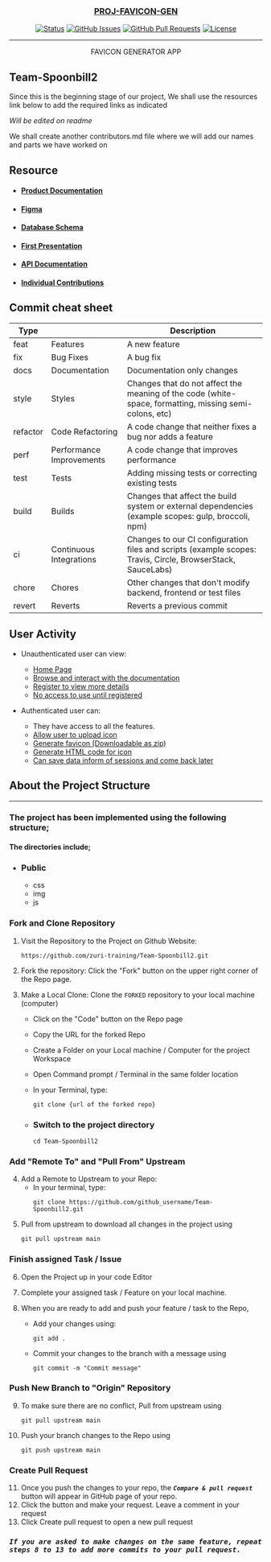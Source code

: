 <p align="center">
  <a href="" rel="noopener">
 <!-- <img src=""></a> -->
</p>
<h3 align="center">PROJ-FAVICON-GEN </h3>

<div align="center">


[![Status](https://img.shields.io/badge/status-active-success.svg)]()
[![GitHub Issues](https://img.shields.io/github/issues/kylelobo/The-Documentation-Compendium.svg)](https://github.com/kylelobo/The-Documentation-Compendium/issues)
[![GitHub Pull Requests](https://img.shields.io/github/issues-pr/kylelobo/The-Documentation-Compendium.svg)](https://github.com/kylelobo/The-Documentation-Compendium/pulls)
[![License](https://img.shields.io/badge/license-MIT-blue.svg)](LICENSE.md)

</div>

---

<p align="center"> FAVICON GENERATOR APP
    <br> 
</p>

## Team-Spoonbill2


Since this is the beginning stage of our project, We shall use the resources link below to add the required links as indicated

*Will be edited on readme*

We shall create another contributors.md file where we will add our names and parts we have worked on

## Resource

- #### [Product Documentation]()
- #### [Figma]()
- #### [Database Schema](https://docs.google.com/document/d/197wN1qM7LbAVs1OLCdQ7hApm6RNzywrUfZJNQKYKwHc/edit?usp=sharing)
- #### [First Presentation]()
- #### [API Documentation]()
- #### [Individual Contributions]()

## Commit cheat sheet

| Type     |                          | Description                                                                                                 |
|----------|--------------------------|-------------------------------------------------------------------------------------------------------------|
|   feat   | Features                 | A new feature                                                                                               |
|    fix   | Bug Fixes                | A bug fix                                                                                                   |
|   docs   | Documentation            | Documentation only changes                                                                                  |
|   style  | Styles                   | Changes that do not affect the meaning of the code (white-space, formatting, missing semi-colons, etc)      |
| refactor | Code Refactoring         | A code change that neither fixes a bug nor adds a feature                                                   |
|   perf   | Performance Improvements | A code change that improves performance                                                                     |
|   test   | Tests                    | Adding missing tests or correcting existing tests                                                           |
|   build  | Builds                   | Changes that affect the build system or external dependencies (example scopes: gulp, broccoli, npm)         |
|    ci    | Continuous Integrations  | Changes to our CI configuration files and scripts (example scopes: Travis, Circle, BrowserStack, SauceLabs) |
|   chore  | Chores                   | Other changes that don't modify backend, frontend or test files                                                           |
|  revert  | Reverts                  | Reverts a previous commit                                                                                   |




## User Activity

                                                           

- Unauthenticated user can view:

  - [Home Page]()
  - [Browse and interact with the documentation]()
  - [Register to view more details]()
  - [No access to use until registered]()

- Authenticated user can:
  - They have access to all the  features.
  - [Allow user to upload icon]()
  - [Generate favicon (Downloadable as zip)]()
  - [Generate HTML code for icon]()
  - [Can save data inform of sessions and come back later]()

## About the Project Structure
---
### The project has been implemented using the following structure;
#### The directories include;
- ### Public
    - css
    - img
    - js
<!-- *Frontend ** -->
### **Fork and Clone Repository**

1. Visit the Repository to the Project on Github Website: 

    ```
    https://github.com/zuri-training/Team-Spoonbill2.git
    ```
2. Fork the repository: Click the "Fork" button on the upper right corner of the Repo page.
3. Make a Local Clone: Clone the `FORKED` repository to your local machine (computer)

   - Click on the "Code" button on the Repo page
   - Copy the URL for the forked Repo 
   - Create a Folder on your Local machine / Computer for the project Workspace
   - Open Command prompt / Terminal in the same folder location
    - In your Terminal, type:
         ```
         git clone {url of the forked repo}
         ```
    - ### Switch to the project directory

        ```
        cd Team-Spoonbill2
        ```    
### **Add "Remote To" and "Pull From" Upstream**

4. Add a Remote to Upstream to your Repo:
   - In your terminal, type:
     ```
     git clone https://github.com/github_username/Team-Spoonbill2.git
     ```
5. Pull from upstream to download all changes in the project using 
    ```
    git pull upstream main
    ```

### **Finish assigned Task / Issue**

6. Open the Project up in your code Editor
7. Complete your assigned task / Feature on your local machine.

8. When you are ready to add and push your feature / task to the Repo,
   <!-- - Create a new branch with your feature / task name you are adding e.g "ft-Add new channel". To do this, type:
     `git checkout -b ft-Add new channel` -->
   - Add your changes using:
     ```
     git add .  
      ```
   - Commit your changes to the branch with a message using
     ```
     git commit -m "Commit message"
     ```

<!-- - _\* Note: if the Feature is a bug fix, use `bug:message` for your branch and commit message_ -->


### **Push New Branch to "Origin" Repository**

9. To make sure there are no conflict, Pull from upstream using 
    ```
    git pull upstream main
    ```
10. Push your branch changes to the Repo using
    ```
    git push upstream main
    ```

### **Create Pull Request**

11. Once you push the changes to your repo, the **_`Compare & pull request`_** button will appear in GitHub page of your repo.
12. Click the button and make your request. Leave a comment in your request
13. Click Create pull request to open a new pull request

### **_`If you are asked to make changes on the same feature, repeat steps 8 to 13 to add more commits to your pull request.`_**